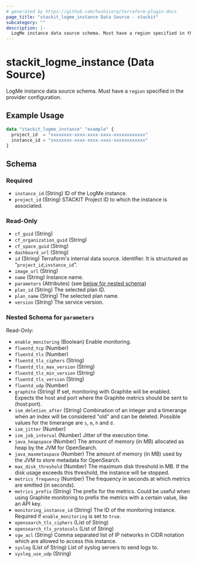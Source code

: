 ```yaml
---
# generated by https://github.com/hashicorp/terraform-plugin-docs
page_title: "stackit_logme_instance Data Source - stackit"
subcategory: ""
description: |-
  LogMe instance data source schema. Must have a region specified in the provider configuration.
---
```


# stackit_logme_instance (Data Source)

LogMe instance data source schema. Must have a `region` specified in the provider configuration.

## Example Usage

```terraform
data "stackit_logme_instance" "example" {
  project_id  = "xxxxxxxx-xxxx-xxxx-xxxx-xxxxxxxxxxxx"
  instance_id = "xxxxxxxx-xxxx-xxxx-xxxx-xxxxxxxxxxxx"
}
```

<!-- schema generated by tfplugindocs -->
## Schema

### Required

- `instance_id` (String) ID of the LogMe instance.
- `project_id` (String) STACKIT Project ID to which the instance is associated.

### Read-Only

- `cf_guid` (String)
- `cf_organization_guid` (String)
- `cf_space_guid` (String)
- `dashboard_url` (String)
- `id` (String) Terraform's internal data source. identifier. It is structured as "`project_id`,`instance_id`".
- `image_url` (String)
- `name` (String) Instance name.
- `parameters` (Attributes) (see [below for nested schema](#nestedatt--parameters))
- `plan_id` (String) The selected plan ID.
- `plan_name` (String) The selected plan name.
- `version` (String) The service version.

<a id="nestedatt--parameters"></a>
### Nested Schema for `parameters`

Read-Only:

- `enable_monitoring` (Boolean) Enable monitoring.
- `fluentd_tcp` (Number)
- `fluentd_tls` (Number)
- `fluentd_tls_ciphers` (String)
- `fluentd_tls_max_version` (String)
- `fluentd_tls_min_version` (String)
- `fluentd_tls_version` (String)
- `fluentd_udp` (Number)
- `graphite` (String) If set, monitoring with Graphite will be enabled. Expects the host and port where the Graphite metrics should be sent to (host:port).
- `ism_deletion_after` (String) Combination of an integer and a timerange when an index will be considered "old" and can be deleted. Possible values for the timerange are `s`, `m`, `h` and `d`.
- `ism_jitter` (Number)
- `ism_job_interval` (Number) Jitter of the execution time.
- `java_heapspace` (Number) The amount of memory (in MB) allocated as heap by the JVM for OpenSearch.
- `java_maxmetaspace` (Number) The amount of memory (in MB) used by the JVM to store metadata for OpenSearch.
- `max_disk_threshold` (Number) The maximum disk threshold in MB. If the disk usage exceeds this threshold, the instance will be stopped.
- `metrics_frequency` (Number) The frequency in seconds at which metrics are emitted (in seconds).
- `metrics_prefix` (String) The prefix for the metrics. Could be useful when using Graphite monitoring to prefix the metrics with a certain value, like an API key.
- `monitoring_instance_id` (String) The ID of the monitoring instance. Required if `enable_monitoring` is set to `true`.
- `opensearch_tls_ciphers` (List of String)
- `opensearch_tls_protocols` (List of String)
- `sgw_acl` (String) Comma separated list of IP networks in CIDR notation which are allowed to access this instance.
- `syslog` (List of String) List of syslog servers to send logs to.
- `syslog_use_udp` (String)
